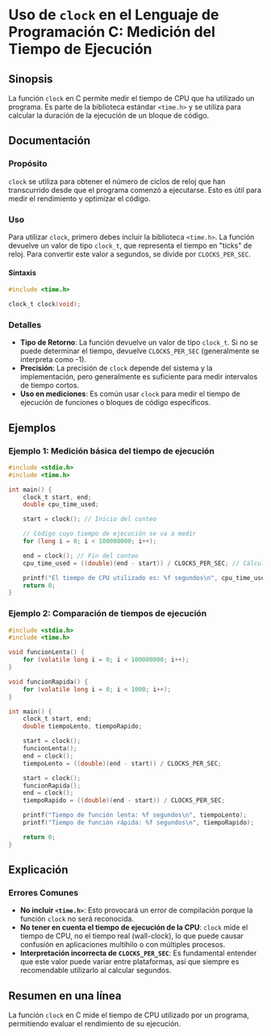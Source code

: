 <!--
Meta Description: # Uso de `clock` en el Lenguaje de Programación C: Medición del Tiempo de Ejecución ## Sinopsis La función `clock` en C permite medir el tiempo de CPU...
Meta Keywords: clock, tiempo, ejecución, start, end
-->

# Uso de `clock` en el Lenguaje de Programación C: Medición del Tiempo de Ejecución

## Sinopsis
La función `clock` en C permite medir el tiempo de CPU que ha utilizado un programa. Es parte de la biblioteca estándar `<time.h>` y se utiliza para calcular la duración de la ejecución de un bloque de código.

## Documentación
### Propósito
`clock` se utiliza para obtener el número de ciclos de reloj que han transcurrido desde que el programa comenzó a ejecutarse. Esto es útil para medir el rendimiento y optimizar el código.

### Uso
Para utilizar `clock`, primero debes incluir la biblioteca `<time.h>`. La función devuelve un valor de tipo `clock_t`, que representa el tiempo en "ticks" de reloj. Para convertir este valor a segundos, se divide por `CLOCKS_PER_SEC`.

#### Sintaxis
```c
#include <time.h>

clock_t clock(void);
```

### Detalles
- **Tipo de Retorno**: La función devuelve un valor de tipo `clock_t`. Si no se puede determinar el tiempo, devuelve `CLOCKS_PER_SEC` (generalmente se interpreta como -1).
- **Precisión**: La precisión de `clock` depende del sistema y la implementación, pero generalmente es suficiente para medir intervalos de tiempo cortos.
- **Uso en mediciones**: Es común usar `clock` para medir el tiempo de ejecución de funciones o bloques de código específicos.

## Ejemplos
### Ejemplo 1: Medición básica del tiempo de ejecución
```c
#include <stdio.h>
#include <time.h>

int main() {
    clock_t start, end;
    double cpu_time_used;

    start = clock(); // Inicio del conteo

    // Código cuyo tiempo de ejecución se va a medir
    for (long i = 0; i < 100000000; i++);

    end = clock(); // Fin del conteo
    cpu_time_used = ((double)(end - start)) / CLOCKS_PER_SEC; // Cálculo del tiempo

    printf("El tiempo de CPU utilizado es: %f segundos\n", cpu_time_used);
    return 0;
}
```

### Ejemplo 2: Comparación de tiempos de ejecución
```c
#include <stdio.h>
#include <time.h>

void funcionLenta() {
    for (volatile long i = 0; i < 100000000; i++);
}

void funcionRapida() {
    for (volatile long i = 0; i < 1000; i++);
}

int main() {
    clock_t start, end;
    double tiempoLento, tiempoRapido;

    start = clock();
    funcionLenta();
    end = clock();
    tiempoLento = ((double)(end - start)) / CLOCKS_PER_SEC;

    start = clock();
    funcionRapida();
    end = clock();
    tiempoRapido = ((double)(end - start)) / CLOCKS_PER_SEC;

    printf("Tiempo de función lenta: %f segundos\n", tiempoLento);
    printf("Tiempo de función rápida: %f segundos\n", tiempoRapido);

    return 0;
}
```

## Explicación
### Errores Comunes
- **No incluir `<time.h>`**: Esto provocará un error de compilación porque la función `clock` no será reconocida.
- **No tener en cuenta el tiempo de ejecución de la CPU**: `clock` mide el tiempo de CPU, no el tiempo real (wall-clock), lo que puede causar confusión en aplicaciones multihilo o con múltiples procesos.
- **Interpretación incorrecta de `CLOCKS_PER_SEC`**: Es fundamental entender que este valor puede variar entre plataformas, así que siempre es recomendable utilizarlo al calcular segundos.

## Resumen en una línea
La función `clock` en C mide el tiempo de CPU utilizado por un programa, permitiendo evaluar el rendimiento de su ejecución.